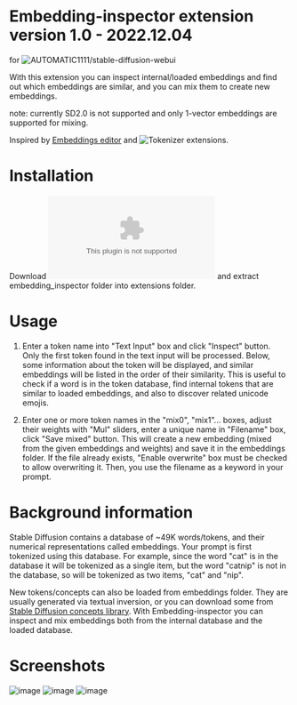 # Embedding-inspector extension version 1.0 - 2022.12.04
for ![AUTOMATIC1111/stable-diffusion-webui](https://github.com/AUTOMATIC1111/stable-diffusion-webui/wiki/Extensions)

With this extension you can inspect internal/loaded embeddings and find out which embeddings are similar, and you can mix them to create new embeddings.

note: currently SD2.0 is not supported and only 1-vector embeddings are supported for mixing.

Inspired by [Embeddings editor](https://github.com/CodeExplode/stable-diffusion-webui-embedding-editor.git) and ![Tokenizer](https://github.com/AUTOMATIC1111/stable-diffusion-webui-tokenizer.git) extensions.

# Installation

Download ![embedding-inspector-main.zip](https://github.com/tkalayci71/embedding-inspector/archive/refs/heads/main.zip) and extract embedding_inspector folder into extensions folder.

# Usage

1) Enter a token name into "Text Input" box and click "Inspect" button. Only the first token found in the text input will be processed. Below, some information about the token will be displayed, and similar embeddings will be listed in the order of their similarity. This is useful to check if a word is in the token database, find internal tokens that are similar to loaded embeddings, and also to discover related unicode emojis.

2) Enter one or more token names in the "mix0", "mix1"... boxes, adjust their weights with "Mul" sliders, enter a unique name in "Filename" box, click "Save mixed" button. This will create a new embedding (mixed from the given embeddings and weights) and save it in the embeddings folder. If the file already exists, "Enable overwrite" box must be checked to allow overwriting it.  Then, you use the filename as a keyword in your prompt.

# Background information

Stable Diffusion contains a database of ~49K words/tokens, and their numerical representations called embeddings. Your prompt is first tokenized using this database. For example, since the word "cat" is in the database it will be tokenized as a single item, but the word "catnip" is not in the database,  so will be tokenized as two items, "cat" and "nip". 

New tokens/concepts can also be loaded from embeddings folder. They are usually generated via textual inversion, or you can download some from [Stable Diffusion concepts library](https://huggingface.co/sd-concepts-library). With Embedding-inspector you can inspect and mix embeddings both from the internal database and the loaded database.

# Screenshots

![image](https://github.com/tkalayci71/embedding-inspector/blob/main/embedding_inspector/ss1.jpg)
![image](https://github.com/tkalayci71/embedding-inspector/blob/main/embedding_inspector/ss2.jpg)
![image](https://github.com/tkalayci71/embedding-inspector/blob/main/embedding_inspector/ss3.jpg)
